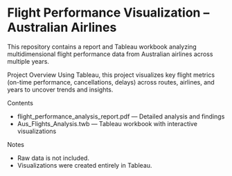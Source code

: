 # Flight Performance Visualization – Australian Airlines
This repository contains a report and Tableau workbook analyzing multidimensional flight performance data from Australian airlines across multiple years.

Project Overview
Using Tableau, this project visualizes key flight metrics (on-time performance, cancellations, delays) across routes, airlines, and years to uncover trends and insights.

Contents
- flight_performance_analysis_report.pdf — Detailed analysis and findings
- Aus_Flights_Analysis.twb — Tableau workbook with interactive visualizations

Notes
- Raw data is not included.
- Visualizations were created entirely in Tableau.
